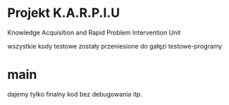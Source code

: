 # Projekt K.A.R.P.I.U
Knowledge Acquisition and Rapid Problem Intervention Unit

wszystkie kody testowe zostały przeniesione do gałęzi testowe-programy 
# main
dajemy tylko finalny kod bez debugowania itp. 
